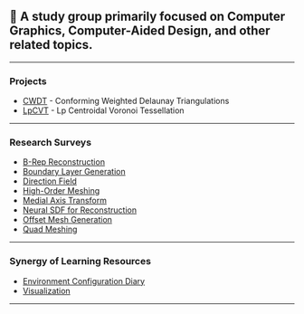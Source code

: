 ## 👋 A study group primarily focused on Computer Graphics, Computer-Aided Design, and other related topics.

---

### Projects
- [CWDT](https://github.com/Canjia-Huang/CWDT) - Conforming Weighted Delaunay Triangulations
- [LpCVT](https://github.com/Bigger-and-Stronger/LpCVT) - Lp Centroidal Voronoi Tessellation

---

### Research Surveys
- [B-Rep Reconstruction](https://github.com/Bigger-and-Stronger/awesome-brep-reconstruction)
- [Boundary Layer Generation](https://github.com/Bigger-and-Stronger/boundary-layer-survey)
- [Direction Field](https://github.com/Bigger-and-Stronger/direction-field-survey)
- [High-Order Meshing](https://github.com/Bigger-and-Stronger/high-order-meshing-survey)
- [Medial Axis Transform](https://github.com/Bigger-and-Stronger/awesome-3d-medial-axis)
- [Neural SDF for Reconstruction](https://github.com/Bigger-and-Stronger/neural-sdf-for-reconstruction)
- [Offset Mesh Generation](https://github.com/Bigger-and-Stronger/offset-mesh-survey)
- [Quad Meshing](https://github.com/Bigger-and-Stronger/quad-meshing-survey)

---

### Synergy of Learning Resources
- [Environment Configuration Diary](https://github.com/Bigger-and-Stronger/environment-configuration-diary)
- [Visualization](https://github.com/Bigger-and-Stronger/awesome-visualization)

---
